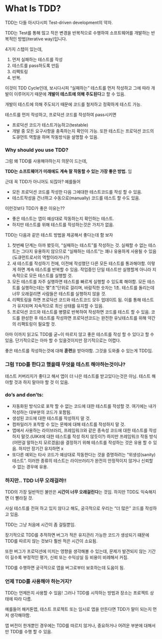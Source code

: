 # What Is TDD?


TDD는 다들 아시다시피 Test-driven development의 약자. <p>
TDD는 Test를 통해 많고 작은 변경을 반복적으로 수행하여 소프트웨어를 개발하는 반복적인 방법(iterative way)입니다.

4가지 스텝이 있는데,
1. 먼저 실패하는 테스트를 작성
2. 테스트를 pass하도록 만듬
3. 리팩토링
4. 반복.

이것이 TDD Cycle인데, 보시다시피 “실패하는” 테스트를 먼저 작성하고 그에 따라 개발이 이루어지기 때문에 **개발이 테스트에 의해 주도된다**고 할 수 있음.<p>
개발이 테스트에 의해 주도되기 때문에 코드를 철저하고 정확하게 테스트 가능. 

테스트를 먼저 작성하고, 프로덕션 코드를 작성하여 pass시키면 
- 프로덕션 코드가 테스트가능하고(testable)
- 개발 중 모든 요구사항을 충족하는지 확인이 가능.
또한 테스트는 프로덕션 코드의 도큐먼트 역할을 하며 작동방식을 설명할 수 있음.

### Why should you use TDD? 

그럼 왜 TDD를 사용해야하는지 의문이 드는데,<p>
**TDD는 소프트웨어가 미래에도 계속 잘 작동할 수 있는 가장 좋은 방법.** 임

근데 꼭 TDD가 아니어도 되잖아? 예를들어 
- 모든 프로덕션 코드를 작성한 다음 그에대한 테스트코드를 작성 할 수 있음.
- 테스트작성을 건너뛰고 수동으로(manually) 코드를 테스트 할 수도 있음.

이런것보다 TDD가 좋은 이유는??<p>
- 좋은 테스트는 앱이 예상대로 작동하는지 확인하는 테스트.
- 하지만 테스트를 위해 테스트를 작성하는것은 가치가 없음.

TDD는 다음과 같은 테스트 방법을 제공해서 좋다는데 함 보자

1. 첫번째 단계는 아까 봤듯이, “실패하는 테스트”를 작성하는 것. 실패할 수 없는 테스트는 그다지 유용하지 않으므로 “실패하는 테스트”는 꽤나 유용하게 사용될 수 있음(도큐먼트로서의 역할이라거나?)
2. 새 테스트를 작성하기 전에, 이전에 작성했던 다른 모든 테스트를 통과해야함. 이렇게 하면 계속 테스트를 반복할 수 있음. 작업중인 단일 테스트만 실행할게 아니라 지속적으로 모든 테스트를 실행할 것.
3. 모든 테스트를 자주 실행하면 테스트를 빠르게 실행할 수 있도록 해야함. 모든 테스트를 실행하는데는 몇”초”단위로 걸리며, 바람직한 숫자는 1초. 테스트를 돌리는데 너무 오래걸리면 사람들은 테스트를 실행하지 않을 것.
4. 리팩토링을 하면 프로덕션 코드와 테스트코드 모두 업데이트 됨. 이를 통해 테스트가 유지되며 지속적으로 최신 상태를 유지할 수 있음.
5. 프로덕션 코드와 테스트를 병렬로 반복하여 작성하면 코드를 테스트 할 수 있음. 코드를 완성한 후 테스트를 작성하면 프로덕션코드는 완전한 유닛테스트를 위해 약간의 리팩토링이 필요할 것.


아마 이까지 읽고도 TDD를 굳~이 따르지 않고 좋은 테스트를 작성 할 수 있다고 할 수 있음.
단기적으로는 아마 할 수 있을것이지만 장기적으로는 어렵다.<p> 
좋은 테스트를 작성하는것에 대해 **훈련**을 받아야함. 그것을 도와줄 수 있는게 TDD임. 


### 그럼 TDD를 한다고 했을때 무엇을 테스트 해야하는것이냐?

테스트 커버리지가 좋다고 해서 앱이 더 나은 테스트를 받고있다는것은 아님. 
테스트 해야할 것과 하지 말아야 할 것 이 있음.

### do’s and don’ts:
- 자동화된 방식으로 포착 할 수 없는 코드에 대한 테스트를 작성할 것. 여기에는 내가 작성하는 대부분의 코드가 포함됨.
-  생성된 코드에 대한 테스트를 작성하지 말 것. 
- 컴파일러가 포착할 수 있는 문제에 대해 테스트를 작성하지 말 것.
- 앱에서 사용하는 라이브러리, 프레임워크와 같은 종속성 코드에 대한 테스트를 작성하지 말것.(UIKit에 대한 테스트를 작성 하지 않듯이?) 하지만 프레임워크 작동 방식(어떤걸 말하는지 모르겠음)을 결정하기 위해 테스트를 작성하는 것은 유용 할 수 있음. 하지만 장기간 유지하면 x 
- 또다른 예외는 타사 코드가 예상대로 작동한다는 것을 증명하려는 “위생성(sanity) 테스트”. 이러한 종류의 테스트는 라이브러리가 완전히 안정적이지 않거나 신뢰할 수 없는 경우에 유용.

### 하지만.. TDD 너무 오래걸려!!
TDD의 가장 일반적인 불만은 **시간이 너무 오래걸린다**는 것임.
하지만 TDD도 익숙해지면 더 빨라질 것. <p>
사실 테스트를 전혀 하고 있지 않다고 해도, 궁극적으로 우리는 “더 많은” 코드를 작성하고 있음.<p>
TDD는 그냥 처음에 시간이 좀 걸릴뿐임.<p>
장기적으로 TDD를 추적하면 버그가 적은 유지관리 가능한 코드가 생성되기 떄문에 TDD를 따르지 않는 것보다 훨씬 적은 시간이 소요됨.

또한 버그가 프로덕션에 미치는 영향을 생각해볼 수 있는데, 문제가 발견되지 않는 기간이 길수록 부정적인 평가, 신뢰 또는 수익상실 등 비용이 비례해서 커짐. <p>
TDD를 수행하면 궁극적으로 앱을 버그로부터 보호하는데 도움이 됨. 

### 언제 TDD를 사용해야 하는거지?
TDD는 언제든지 사용할 수 있음! 그러나 TDD를 시작하는 방법과 장소는 프로젝트 상태에 따라 다름.<p>
예를들어 해커톤앱, 테스트 프로젝트 또는 임시로 앱을 만든다면 TDD가 말이 되는지 먼저 생각해야함.<p>
앱 버전이 한개뿐인 경우에는 TDD를 따르지 않거나, 중요하거나 어려운 부분에 대해서만 TDD를 수행 할 수 있음. 


